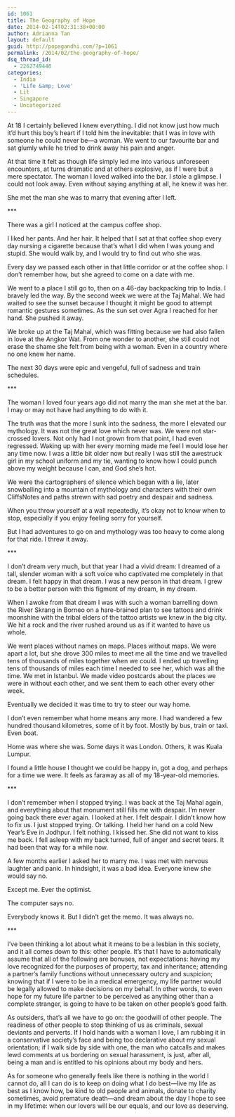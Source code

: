 ```yaml
---
id: 1061
title: The Geography of Hope
date: 2014-02-14T02:31:38+00:00
author: Adrianna Tan
layout: default
guid: http://popagandhi.com/?p=1061
permalink: /2014/02/the-geography-of-hope/
dsq_thread_id:
  - 2262749448
categories:
  - India
  - 'Life &amp; Love'
  - Lit
  - Singapore
  - Uncategorized
---
```

At 18 I certainly believed I knew everything. I did not know just how much it’d hurt this boy’s heart if I told him the inevitable: that I was in love with someone he could never be—a woman. We went to our favourite bar and sat glumly while he tried to drink away his pain and anger.

At that time it felt as though life simply led me into various unforeseen encounters, at turns dramatic and at others explosive, as if I were but a mere spectator. The woman I loved walked into the bar. I stole a glimpse. I could not look away. Even without saying anything at all, he knew it was her.

She met the man she was to marry that evening after I left.

\***

There was a girl I noticed at the campus coffee shop.

I liked her pants. And her hair. It helped that I sat at that coffee shop every day nursing a cigarette because that’s what I did when I was young and stupid. She would walk by, and I would try to find out who she was.

Every day we passed each other in that little corridor or at the coffee shop. I don’t remember how, but she agreed to come on a date with me.

We went to a place I still go to, then on a 46-day backpacking trip to India. I bravely led the way. By the second week we were at the Taj Mahal. We had waited to see the sunset because I thought it might be good to attempt romantic gestures sometimes. As the sun set over Agra I reached for her hand. She pushed it away.

We broke up at the Taj Mahal, which was fitting because we had also fallen in love at the Angkor Wat. From one wonder to another, she still could not erase the shame she felt from being with a woman. Even in a country where no one knew her name.

The next 30 days were epic and vengeful, full of sadness and train schedules.

\***

The woman I loved four years ago did not marry the man she met at the bar. I may or may not have had anything to do with it.

The truth was that the more I sunk into the sadness, the more I elevated our mythology. It was not the great love which never was. We were not star-crossed lovers. Not only had I not grown from that point, I had even regressed. Waking up with her every morning made me feel I would lose her any time now. I was a little bit older now but really I was still the awestruck girl in my school uniform and my tie, wanting to know how I could punch above my weight because I can, and God she’s hot.

We were the cartographers of silence which began with a lie, later snowballing into a mountain of mythology and characters with their own CliffsNotes and paths strewn with sad poetry and despair and sadness.

When you throw yourself at a wall repeatedly, it’s okay not to know when to stop, especially if you enjoy feeling sorry for yourself.

But I had adventures to go on and mythology was too heavy to come along for that ride. I threw it away.

\***

I don’t dream very much, but that year I had a vivid dream: I dreamed of a tall, slender woman with a soft voice who captivated me completely in that dream. I felt happy in that dream. I was a new person in that dream. I grew to be a better person with this figment of my dream, in my dream.

When I awoke from that dream I was with such a woman barrelling down the River Skrang in Borneo on a hare-brained plan to see tattoos and drink moonshine with the tribal elders of the tattoo artists we knew in the big city. We hit a rock and the river rushed around us as if it wanted to have us whole.

We went places without names on maps. Places without maps. We were apart a lot, but she drove 300 miles to meet me all the time and we travelled tens of thousands of miles together when we could. I ended up travelling tens of thousands of miles each time I needed to see her, which was all the time. We met in Istanbul. We made video postcards about the places we were in without each other, and we sent them to each other every other week.

Eventually we decided it was time to try to steer our way home.

I don’t even remember what home means any more. I had wandered a few hundred thousand kilometres, some of it by foot. Mostly by bus, train or taxi. Even boat.

Home was where she was. Some days it was London. Others, it was Kuala Lumpur.

I found a little house I thought we could be happy in, got a dog, and perhaps for a time we were. It feels as faraway as all of my 18-year-old memories.

\***

I don’t remember when I stopped trying. I was back at the Taj Mahal again, and everything about that monument still fills me with despair. I’m never going back there ever again. I looked at her. I felt despair. I didn’t know how to fix us. I just stopped trying. Or talking. I held her hand on a cold New Year’s Eve in Jodhpur. I felt nothing. I kissed her. She did not want to kiss me back. I fell asleep with my back turned, full of anger and secret tears. It had been that way for a while now.

A few months earlier I asked her to marry me. I was met with nervous laughter and panic. In hindsight, it was a bad idea. Everyone knew she would say no.

Except me. Ever the optimist.

The computer says no.

Everybody knows it. But I didn’t get the memo. It was always no.

\***

I’ve been thinking a lot about what it means to be a lesbian in this society, and it all comes down to this: other people. It’s that I have to automatically assume that all of the following are bonuses, not expectations: having my love recognized for the purposes of property, tax and inheritance; attending a partner’s family functions without unnecessary outcry and suspicion; knowing that if I were to be in a medical emergency, my life partner would be legally allowed to make decisions on my behalf. In other words, to even hope for my future life partner to be perceived as anything other than a complete stranger, is going to have to be taken on other people’s good faith.

As outsiders, that’s all we have to go on: the goodwill of other people. The readiness of other people to stop thinking of us as criminals, sexual deviants and perverts. If I hold hands with a woman I love, I am rubbing it in a conservative society’s face and being too declarative about my sexual orientation; if I walk side by side with one, the man who catcalls and makes lewd comments at us bordering on sexual harassment, is just, after all, being a man and is entitled to his opinions about my body and hers.

As for someone who generally feels like there is nothing in the world I cannot do, all I can do is to keep on doing what I do best—live my life as best as I know how, be kind to old people and animals, donate to charity sometimes, avoid premature death—and dream about the day I hope to see in my lifetime: when our lovers will be our equals, and our love as deserving.
